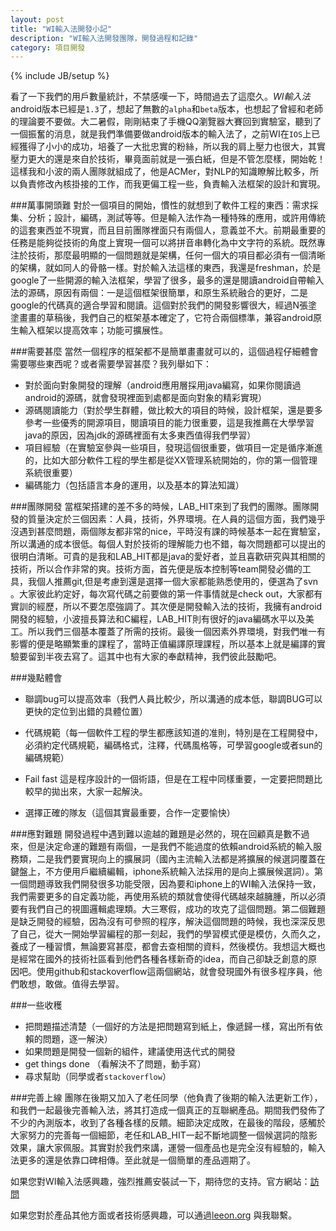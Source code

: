```yaml
---
layout: post
title: "WI輸入法開發小記"
description: "WI輸入法開發團隊，開發過程和記錄"
category: 項目開發
---
```

{% include JB/setup %}

看了一下我們的用戶數量統計，不禁感嘆一下，時間過去了這麼久。*WI輸入法*android版本已經是`1.3`了，想起了無數的`alpha`和`beta`版本，也想起了曾經和老師的理論要不要做。大二暑假，剛剛結束了手機QQ瀏覽器大賽回到實驗室，聽到了一個振奮的消息，就是我們準備要做android版本的輸入法了，之前WI在`IOS`上已經獲得了小小的成功，培養了一大批忠實的粉絲，所以我的肩上壓力也很大，其實壓力更大的還是來自於技術，畢竟面前就是一張白紙，但是不管怎麼樣，開始乾！這樣我和小波的兩人團隊就組成了，他是ACMer，對NLP的知識瞭解比較多，所以負責修改內核掛接的工作，而我更偏工程一些，負責輸入法框架的設計和實現。

###萬事開頭難
對於一個項目的開始，慣性的就想到了軟件工程的東西：需求採集、分析；設計，編碼，測試等等。但是輸入法作為一種特殊的應用，或許用傳統的這套東西並不現實，而且目前團隊裡面只有兩個人，意義並不大。前期最重要的任務是能夠從技術的角度上實現一個可以將拼音串轉化為中文字符的系統。既然專注於技術，那麼最明顯的一個問題就是架構，任何一個大的項目都必須有一個清晰的架構，就如同人的骨骼一樣。對於輸入法這樣的東西，我還是freshman，於是google了一些開源的輸入法框架，學習了很多，最多的還是閱讀android自帶輸入法的源碼，原因有兩個：一是這個框架很簡單，和原生系統融合的更好，二是google的代碼真的適合學習和閱讀。這個對於我們的開發影響很大，經過N張塗塗畫畫的草稿後，我們自己的框架基本確定了，它符合兩個標準，兼容android原生輸入框架以提高效率；功能可擴展性。


###需要甚麼
當然一個程序的框架都不是簡單畫畫就可以的，這個過程仔細體會需要哪些東西呢？或者需要學習甚麼？我列舉如下：


   * 對於面向對象開發的理解（android應用層採用java編寫，如果你閱讀過android的源碼，就會發現裡面到處都是面向對象的精彩實現）
   * 源碼閱讀能力（對於學生群體，做比較大的項目的時候，設計框架，還是要多參考一些優秀的開源項目，閱讀項目的能力很重要，這是我推薦在大學學習java的原因，因為jdk的源碼裡面有太多東西值得我們學習）
   * 項目經驗（在實驗室參與一些項目，發現這個很重要，做項目一定是循序漸進的，比如大部分軟件工程的學生都是從XX管理系統開始的，你的第一個管理系統很重要）
   * 編碼能力（包括語言本身的運用，以及基本的算法知識）



###團隊開發
當框架搭建的差不多的時候，LAB_HIT來到了我們的團隊。團隊開發的質量決定於三個因素：人員，技術，外界環境。在人員的這個方面，我們幾乎沒遇到甚麼問題，兩個隊友都非常的nice，平時沒有課的時候基本一起在實驗室，所以溝通的成本很低。每個人對於技術的理解能力也不錯，每次問題都可以提出的很明白清晰。可貴的是我和LAB_HIT都是java的愛好者，並且喜歡研究與其相關的技術，所以合作非常的爽。技術方面，首先便是版本控制等team開發必備的工具，我個人推薦git,但是考慮到還是選擇一個大家都能熟悉使用的，便選為了svn 。大家彼此約定好，每次寫代碼之前要做的第一件事情就是check out，大家都有實訓的經歷，所以不要怎麼強調了。其次便是開發輸入法的技術，我擁有android開發的經驗，小波擅長算法和C編程，LAB_HIT則有很好的java編碼水平以及美工。所以我們三個基本覆蓋了所需的技術。最後一個因素外界環境，對我們唯一有影響的便是略顯繁重的課程了，當時正值編譯原理課程，所以基本上就是編譯的實驗要留到半夜去寫了。這其中也有大家的奉獻精神，我們彼此鼓勵吧。


###幾點體會


   * 聯調bug可以提高效率（我們人員比較少，所以溝通的成本低，聯調BUG可以更快的定位到出錯的具體位置）

   * 代碼規範（每一個軟件工程的學生都應該知道的准則，特別是在工程開發中，必須約定代碼規範，編碼格式，注釋，代碼風格等，可學習google或者sun的編碼規範）
   * Fail fast 這是程序設計的一個術語，但是在工程中同樣重要，一定要把問題比較早的拋出來，大家一起解決。
   * 選擇正確的隊友（這個其實最重要，合作一定要愉快）



###應對難題
開發過程中遇到難以逾越的難題是必然的，現在回顧真是數不過來，但是決定命運的難題有兩個，一是我們不能過度的依賴android系統的輸入服務類，二是我們要實現向上的擴展詞（國內主流輸入法都是將擴展的候選詞覆蓋在鍵盤上，不方便用戶繼續編輯，iphone系統輸入法採用的是向上擴展候選詞）。第一個問題導致我們開發很多功能受限，因為要和iphone上的WI輸入法保持一致，我們需要更多的自定義功能，再使用系統的類就會使得代碼越來越臃腫，所以必須要有我們自己的視圖邏輯處理類。大三寒假，成功的攻克了這個問題。第二個難題是缺乏開發的經驗，因為沒有可參照的程序，解決這個問題的時候，我也深深反思了自己，從大一開始學習編程的那一刻起，我們的學習模式便是模仿，久而久之，養成了一種習慣，無論要寫甚麼，都會去查相關的資料，然後模仿。我想這大概也是經常在國外的技術社區看到他們各種各樣新奇的idea，而自己卻缺乏創意的原因吧。使用github和stackoverflow這兩個網站，就會發現國外有很多程序員，他們敢想，敢做。值得去學習。


###一些收穫




   * 把問題描述清楚（一個好的方法是把問題寫到紙上，像遞歸一樣，寫出所有依賴的問題，逐一解決）
   * 如果問題是開發一個新的組件，建議使用迭代式的開發
   * get things done （看解決不了問題，動手寫）
   * 尋求幫助（同學或者`stackoverflow`）



###完善上線
團隊在後期又加入了老任同學（他負責了後期的輸入法更新工作），和我們一起最後完善輸入法，將其打造成一個真正的互聯網產品。期間我們發佈了不少的內測版本，收到了各種各樣的反饋。細節決定成敗，在最後的階段，感觸於大家努力的完善每一個細節，老任和LAB_HIT一起不斷地調整一個候選詞的陰影效果，讓大家佩服。其實對於我們來講，運營一個產品也是完全沒有經驗的，輸入法更多的還是依靠口碑相傳。至此就是一個簡單的產品週期了。



>
如果您對WI輸入法感興趣，強烈推薦安裝試一下，期待您的支持。官方網站：[訪問](http://wi.hit.edu.cn/im/)
>
如果您對於產品其他方面或者技術感興趣，可以通過[leeon.org](http://leeon.org) 與我聯繫。